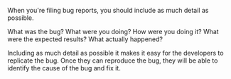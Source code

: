 When you're filing bug reports, you should include as much detail as possible. 

What was the bug?
What were you doing?
How were you doing it?
What were the expected results?
What actually happened?

Including as much detail as possible it makes it easy for the developers to replicate the bug.
Once they can reproduce the bug, they will be able to identify the cause of the bug and fix it.

